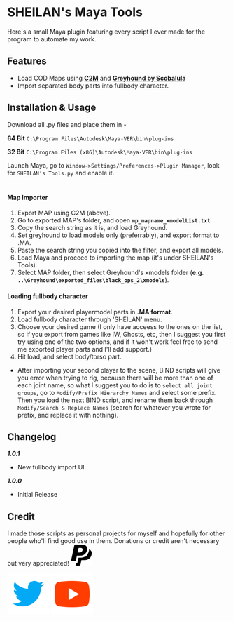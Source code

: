 # SHEILAN's Maya Tools
Here's a small Maya plugin featuring every script I ever made for the program to automate my work.


## Features

* Load COD Maps using [**C2M**](https://github.com/sheilan102/C2M) and [**Greyhound by Scobalula**](https://github.com/Scobalula/Greyhound)
* Import separated body parts into fullbody character.


## Installation & Usage

Download all .py files and place them in -

**64 Bit** `C:\Program Files\Autodesk\Maya-VER\bin\plug-ins`

**32 Bit** `C:\Program Files (x86)\Autodesk\Maya-VER\bin\plug-ins`

Launch Maya, go to `Window->Settings/Preferences->Plugin Manager`, look for `SHEILAN's Tools.py` and enable it.


# 

#### Map Importer
1. Export MAP using C2M (above).
2. Go to exported MAP's folder, and open **`mp_mapname_xmodelList.txt`**.
3. Copy the search string as it is, and load Greyhound.
5. Set greyhound to load models only (preferrably), and export format to .MA.
6. Paste the search string you copied into the filter, and export all models.
7. Load Maya and proceed to importing the map (it's under SHEILAN's Tools).
8. Select MAP folder, then select Greyhound's xmodels folder (**e.g. `..\Greyhound\exported_files\black_ops_2\xmodels`**).


#### Loading fullbody character
1. Export your desired playermodel parts in **.MA format**.
2. Load fullbody character through 'SHEILAN' menu.
3. Choose your desired game (I only have acceess to the ones on the list, so if you export from games like IW, Ghosts, etc, then I suggest you first try using one of the two options, and if it won't work feel free to send me exported player parts and I'll add support.)
4. Hit load, and select body/torso part.

* After importing your second player to the scene, BIND scripts will give you error when trying to rig, because there will be more than one of each joint name, so what I suggest you to do is to `select all joint groups`, go to `Modify/Prefix Hierarchy Names` and select some prefix. Then you load the next BIND script, and rename them back through `Modify/Search & Replace Names` (search for whatever you wrote for prefix, and replace it with nothing).

## Changelog

***1.0.1***
* New fullbody import UI

***1.0.0***

* Initial Release

## Credit
I made those scripts as personal projects for myself and hopefully for other people who'll find good use in them.
Donations or credit aren't necessary but very appreciated! [![paypal](images/icon_paypal.svg)](https://paypal.me/ksheilan)

[![twitter](images/icon_twitter.svg)](https://twitter.com/SHEILANff)   [![youtube](images/icon_youtube.svg)](https://www.youtube.com/user/kalaboKKz)
